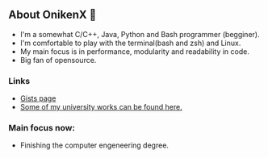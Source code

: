## About OnikenX 👋

- I'm a somewhat C/C++, Java, Python and Bash programmer (begginer).
- I'm comfortable to play with the terminal(bash and zsh) and Linux.
- My main focus is in performance, modularity and readability in code.
- Big fan of opensource.

### Links

- [Gists page](https://gist.github.com/OnikenX/)
- [Some of my university works can be found here.](https://github.com/ISEC-estudantes/)

### Main focus now:
- Finishing the computer engeneering degree.
